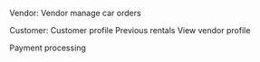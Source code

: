Vendor:
	Vendor manage car orders

Customer:
	Customer profile
	Previous rentals
	View vendor profile

Payment processing

